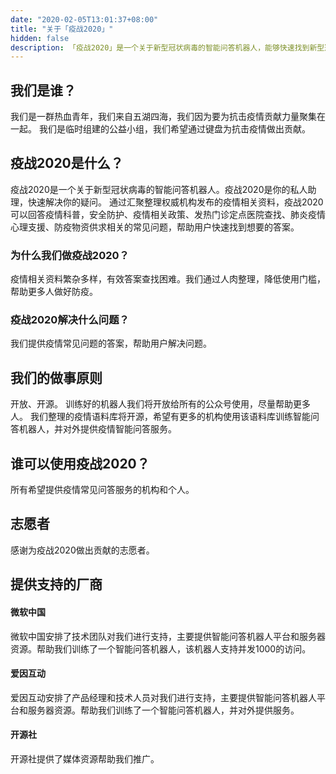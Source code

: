 ```yaml
---
date: "2020-02-05T13:01:37+08:00"
title: "关于「疫战2020」"
hidden: false
description: 「疫战2020」是一个关于新型冠状病毒的智能问答机器人，能够快速找到新型冠状病毒相关的问题的答案。
---
```


## **我们是谁？**

我们是一群热血青年，我们来自五湖四海，我们因为要为抗击疫情贡献力量聚集在一起。
我们是临时组建的公益小组，我们希望通过键盘为抗击疫情做出贡献。

## **疫战2020是什么？**
疫战2020是一个关于新型冠状病毒的智能问答机器人。疫战2020是你的私人助理，快速解决你的疑问。
通过汇聚整理权威机构发布的疫情相关资料，疫战2020可以回答疫情科普，安全防护、疫情相关政策、发热门诊定点医院查找、肺炎疫情心理支援、防疫物资供求相关的常见问题，帮助用户快速找到想要的答案。


### **为什么我们做疫战2020？**
疫情相关资料繁杂多样，有效答案查找困难。我们通过人肉整理，降低使用门槛，帮助更多人做好防疫。


### **疫战2020解决什么问题？**
我们提供疫情常见问题的答案，帮助用户解决问题。

## **我们的做事原则**
开放、开源。
训练好的机器人我们将开放给所有的公众号使用，尽量帮助更多人。
我们整理的疫情语料库将开源，希望有更多的机构使用该语料库训练智能问答机器人，并对外提供疫情智能问答服务。


## **谁可以使用疫战2020？**
所有希望提供疫情常见问答服务的机构和个人。

## **志愿者**
感谢为疫战2020做出贡献的志愿者。


## **提供支持的厂商**
#### 微软中国
微软中国安排了技术团队对我们进行支持，主要提供智能问答机器人平台和服务器资源。帮助我们训练了一个智能问答机器人，该机器人支持并发1000的访问。
#### 爱因互动
爱因互动安排了产品经理和技术人员对我们进行支持，主要提供智能问答机器人平台和服务器资源。帮助我们训练了一个智能问答机器人，并对外提供服务。
#### 开源社
开源社提供了媒体资源帮助我们推广。